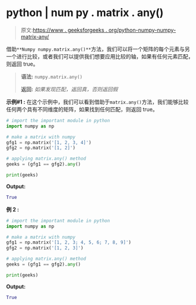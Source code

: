 # python | num py . matrix . any()

> 原文:[https://www . geeksforgeeks . org/python-numpy-numpy-matrix-any/](https://www.geeksforgeeks.org/python-numpy-numpy-matrix-any/)

借助`**Numpy numpy.matrix.any()**`方法，我们可以将一个矩阵的每个元素与另一个进行比较，或者我们可以提供我们想要应用比较的轴，如果有任何元素匹配，则返回 true。

> **语法:** `numpy.matrix.any()`
> 
> **返回:** *如果发现匹配，返回真，否则返回假*

**示例#1 :**
在这个示例中，我们可以看到借助于`matrix.any()`方法，我们能够比较任何两个具有不同维度的矩阵，如果找到任何匹配，则返回 true。

```py
# import the important module in python
import numpy as np

# make a matrix with numpy
gfg1 = np.matrix('[1, 2, 3, 4]')
gfg2 = np.matrix('[1, 2]')

# applying matrix.any() method
geeks = (gfg1 == gfg2).any()

print(geeks)
```

**Output:**

```py
True

```

**例 2 :**

```py
# import the important module in python
import numpy as np

# make a matrix with numpy
gfg1 = np.matrix('[1, 2, 3; 4, 5, 6; 7, 8, 9]')
gfg2 = np.matrix('[1, 2, 3]')

# applying matrix.any() method
geeks = (gfg1 == gfg2).any()

print(geeks)
```

**Output:**

```py
True

```
